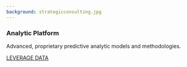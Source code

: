 ```yaml
---
background: strategicconsulting.jpg
---
```


### Analytic Platform

Advanced, proprietary predictive analytic models and methodologies.

<div class="action"><a href='/solutions/strategic-consulting-services.html' class="btn btn-lg btn-primary">LEVERAGE DATA</a></div>